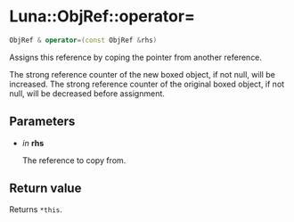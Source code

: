 # Luna::ObjRef::operator=

```c++
ObjRef & operator=(const ObjRef &rhs)
```

Assigns this reference by coping the pointer from another reference. 

The strong reference counter of the new boxed object, if not null, will be increased. The strong reference counter of the original boxed object, if not null, will be decreased before assignment. 

## Parameters
* *in* **rhs**

    The reference to copy from. 

## Return value
Returns `*this`. 


